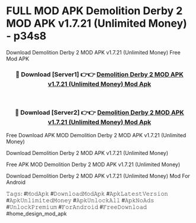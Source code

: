 # FULL MOD APK Demolition Derby 2 MOD APK v1.7.21 (Unlimited Money) - p34s8
Download Demolition Derby 2 MOD APK v1.7.21 (Unlimited Money) Free Mod APK

<div align="center">
<h3>🔴 Download [Server1] 👉👉 <a href="https://apk-comot.site?title=Demolition_Derby_2_MOD_APK_v1.7.21_(Unlimited_Money)">Demolition Derby 2 MOD APK v1.7.21 (Unlimited Money) Mod Apk</a></h3><br>

<h3>🔴 Download [Server2] 👉👉 <a href="https://apk-comot.site?title=Demolition_Derby_2_MOD_APK_v1.7.21_(Unlimited_Money)">Demolition Derby 2 MOD APK v1.7.21 (Unlimited Money) Mod Apk</a></h3>
</div>


Free Download APK MOD Demolition Derby 2 MOD APK v1.7.21 (Unlimited Money)

Download Demolition Derby 2 MOD APK v1.7.21 (Unlimited Money) 

Free APK MOD Demolition Derby 2 MOD APK v1.7.21 (Unlimited Money) 

Download Demolition Derby 2 MOD APK v1.7.21 (Unlimited Money) Mod For Android

𝚃𝚊𝚐𝚜: #𝙼𝚘𝚍𝙰𝚙𝚔 #𝙳𝚘𝚠𝚗𝚕𝚘𝚊𝚍𝙼𝚘𝚍𝙰𝚙𝚔 #𝙰𝚙𝚔𝙻𝚊𝚝𝚎𝚜𝚝𝚅𝚎𝚛𝚜𝚒𝚘𝚗 #𝙰𝚙𝚔𝚄𝚗𝚕𝚒𝚖𝚒𝚝𝚎𝚍𝙼𝚘𝚗𝚎𝚢 #𝙰𝚙𝚔𝚄𝚗𝚕𝚘𝚌𝚔𝙰𝚕𝚕 #𝙰𝚙𝚔𝙽𝚘𝙰𝚍𝚜 #𝚄𝚗𝚕𝚘𝚌𝚔𝙿𝚛𝚎𝚖𝚒𝚞𝚖 #𝙵𝚘𝚛𝙰𝚗𝚍𝚛𝚘𝚒𝚍 #𝙵𝚛𝚎𝚎𝙳𝚘𝚠𝚗𝚕𝚘𝚊𝚍 #home_design_mod_apk